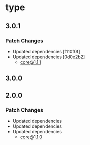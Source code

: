 # type

## 3.0.1

### Patch Changes

- Updated dependencies [f110f0f]
- Updated dependencies [0d0e2b2]
  - core@1.1.1

## 3.0.0

## 2.0.0

### Patch Changes

- Updated dependencies
- Updated dependencies
- Updated dependencies
  - core@1.1.0
